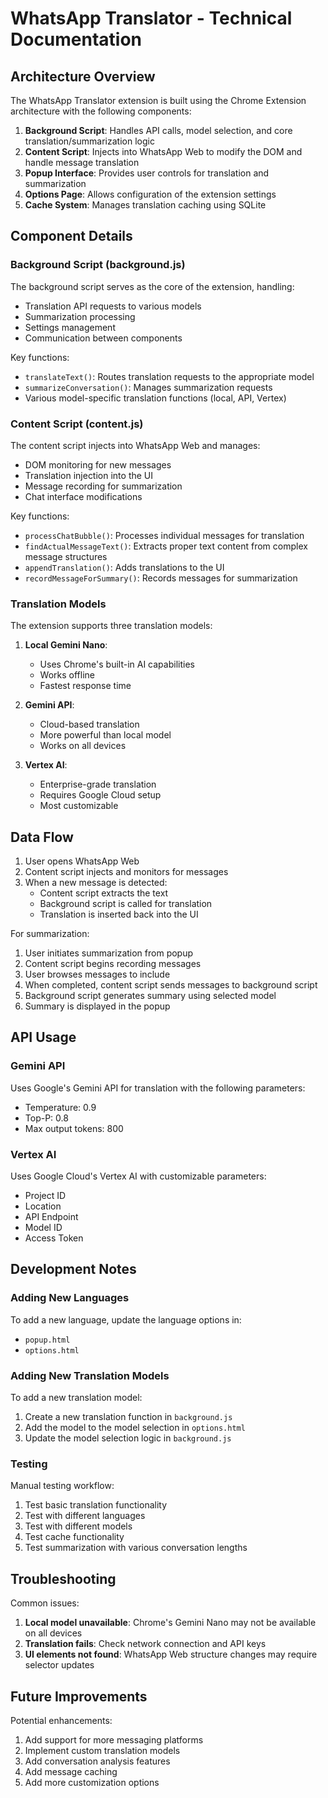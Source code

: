 # WhatsApp Translator - Technical Documentation

## Architecture Overview

The WhatsApp Translator extension is built using the Chrome Extension architecture with the following components:

1. **Background Script**: Handles API calls, model selection, and core translation/summarization logic
2. **Content Script**: Injects into WhatsApp Web to modify the DOM and handle message translation
3. **Popup Interface**: Provides user controls for translation and summarization
4. **Options Page**: Allows configuration of the extension settings
5. **Cache System**: Manages translation caching using SQLite

## Component Details

### Background Script (background.js)

The background script serves as the core of the extension, handling:

- Translation API requests to various models
- Summarization processing
- Settings management
- Communication between components

Key functions:
- `translateText()`: Routes translation requests to the appropriate model
- `summarizeConversation()`: Manages summarization requests
- Various model-specific translation functions (local, API, Vertex)

### Content Script (content.js)

The content script injects into WhatsApp Web and manages:

- DOM monitoring for new messages
- Translation injection into the UI
- Message recording for summarization
- Chat interface modifications

Key functions:
- `processChatBubble()`: Processes individual messages for translation
- `findActualMessageText()`: Extracts proper text content from complex message structures
- `appendTranslation()`: Adds translations to the UI
- `recordMessageForSummary()`: Records messages for summarization

### Translation Models

The extension supports three translation models:

1. **Local Gemini Nano**:
   - Uses Chrome's built-in AI capabilities
   - Works offline
   - Fastest response time

2. **Gemini API**:
   - Cloud-based translation
   - More powerful than local model
   - Works on all devices

3. **Vertex AI**:
   - Enterprise-grade translation
   - Requires Google Cloud setup
   - Most customizable

## Data Flow

1. User opens WhatsApp Web
2. Content script injects and monitors for messages
3. When a new message is detected:
   - Content script extracts the text
   - Background script is called for translation
   - Translation is inserted back into the UI

For summarization:
1. User initiates summarization from popup
2. Content script begins recording messages
3. User browses messages to include
4. When completed, content script sends messages to background script
5. Background script generates summary using selected model
6. Summary is displayed in the popup

## API Usage

### Gemini API

Uses Google's Gemini API for translation with the following parameters:
- Temperature: 0.9
- Top-P: 0.8
- Max output tokens: 800

### Vertex AI

Uses Google Cloud's Vertex AI with customizable parameters:
- Project ID
- Location
- API Endpoint
- Model ID
- Access Token

## Development Notes

### Adding New Languages

To add a new language, update the language options in:
- `popup.html`
- `options.html`

### Adding New Translation Models

To add a new translation model:
1. Create a new translation function in `background.js`
2. Add the model to the model selection in `options.html`
3. Update the model selection logic in `background.js`

### Testing

Manual testing workflow:
1. Test basic translation functionality
2. Test with different languages
3. Test with different models
4. Test cache functionality
5. Test summarization with various conversation lengths

## Troubleshooting

Common issues:

1. **Local model unavailable**: Chrome's Gemini Nano may not be available on all devices
2. **Translation fails**: Check network connection and API keys
3. **UI elements not found**: WhatsApp Web structure changes may require selector updates

## Future Improvements

Potential enhancements:
1. Add support for more messaging platforms
2. Implement custom translation models
3. Add conversation analysis features
4. Add message caching
5. Add more customization options